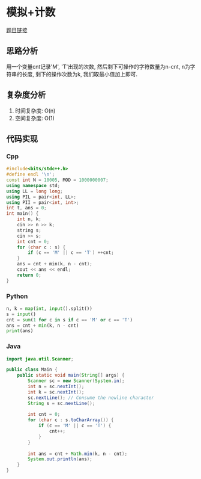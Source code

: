 # 模拟+计数
[题目链接](https://kamacoder.com/problempage.php?pid=1275)
## 思路分析
用一个变量cnt记录'M', 'T'出现的次数, 然后剩下可操作的字符数量为n-cnt, n为字符串的长度, 剩下的操作次数为k, 我们取最小值加上即可.
## 复杂度分析
1. 时间复杂度: O(n)
2. 空间复杂度: O(1)
## 代码实现
### Cpp
``` cpp
#include<bits/stdc++.h>
#define endl '\n';
const int N = 10005, MOD = 1000000007;
using namespace std;
using LL = long long;
using PIL = pair<int, LL>;
using PII = pair<int, int>;
int t, ans = 0;
int main() {
    int n, k;
    cin >> n >> k;
    string s;
    cin >> s;
    int cnt = 0;
    for (char c : s) {
        if (c == 'M' || c == 'T') ++cnt;
    }
    ans = cnt + min(k, n - cnt);
    cout << ans << endl;
    return 0;
}
```
### Python
``` python
n, k = map(int, input().split())
s = input()
cnt = sum(1 for c in s if c == 'M' or c == 'T')
ans = cnt + min(k, n - cnt)
print(ans)
```
### Java
``` java
import java.util.Scanner;

public class Main {
    public static void main(String[] args) {
        Scanner sc = new Scanner(System.in);
        int n = sc.nextInt();
        int k = sc.nextInt();
        sc.nextLine(); // Consume the newline character
        String s = sc.nextLine();
        
        int cnt = 0;
        for (char c : s.toCharArray()) {
            if (c == 'M' || c == 'T') {
                cnt++;
            }
        }
        
        int ans = cnt + Math.min(k, n - cnt);
        System.out.println(ans);
    }
}
```
